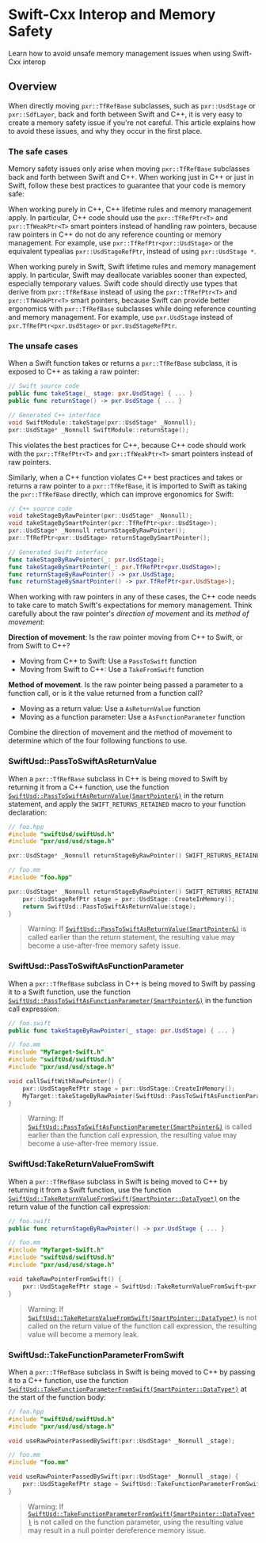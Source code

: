 # Swift-Cxx Interop and Memory Safety

Learn how to avoid unsafe memory management issues when using Swift-Cxx interop

## Overview

When directly moving `pxr::TfRefBase` subclasses, such as `pxr::UsdStage` or `pxr::SdfLayer`, back and forth between Swift and C++, it is very easy to create a memory safety issue if you're not careful. This article explains how to avoid these issues, and why they occur in the first place.

### The safe cases

Memory safety issues only arise when moving `pxr::TfRefBase` subclasses back and forth between Swift and C++. When working just in C++ or just in Swift, follow these best practices to guarantee that your code is memory safe:

When working purely in C++, C++ lifetime rules and memory management apply. In particular, C++ code should use the `pxr::TfRefPtr<T>` and `pxr::TfWeakPtr<T>` smart pointers instead of handling raw pointers, because raw pointers in C++ do not do any reference counting or memory management. For example, use `pxr::TfRefPtr<pxr::UsdStage>` or the equivalent typealias `pxr::UsdStageRefPtr`, instead of using `pxr::UsdStage *`.

When working purely in Swift, Swift lifetime rules and memory management apply. In particular, Swift may deallocate variables sooner than expected, especially temporary values. Swift code should directly use types that derive from `pxr::TfRefBase` instead of using the `pxr::TfRefPtr<T>` and `pxr::TfWeakPtr<T>` smart pointers, because Swift can provide better ergonomics with `pxr::TfRefBase` subclasses while doing reference counting and memory management. For example, use `pxr.UsdStage` instead of `pxr.TfRefPtr<pxr.UsdStage>` or `pxr.UsdStageRefPtr`.


### The unsafe cases

When a Swift function takes or returns a `pxr::TfRefBase` subclass, it is exposed to C++ as taking a raw pointer:
```swift
// Swift source code
public func takeStage(_ stage: pxr.UsdStage) { ... }
public func returnStage() -> pxr.UsdStage { ... }
```
```c++
// Generated C++ interface
void SwiftModule::takeStage(pxr::UsdStage* _Nonnull);
pxr::UsdStage* _Nonnull SwiftModule::returnStage();
```

This violates the best practices for C++, because C++ code should work with the `pxr::TfRefPtr<T>` and `pxr::TfWeakPtr<T>` smart pointers instead of raw pointers.

Similarly, when a C++ function violates C++ best practices and takes or returns a raw pointer to a `pxr::TfRefBase`, it is imported to Swift as taking the `pxr::TfRefBase` directly, which can improve ergonomics for Swift:
```c++
// C++ source code
void takeStageByRawPointer(pxr::UsdStage* _Nonnull);
void takeStageBySmartPointer(pxr::TfRefPtr<pxr::UsdStage>);
pxr::UsdStage* _Nonnull returnStageByRawPointer();
pxr::TfRefPtr<pxr::UsdStage> returnStageBySmartPointer();
```
```swift
// Generated Swift interface
func takeStageByRawPointer(_: pxr.UsdStage);
func takeStageBySmartPointer(_: pxr.TfRefPtr<pxr.UsdStage>);
func returnStageByRawPointer() -> pxr.UsdStage;
func returnStageBySmartPointer() -> pxr.TfRefPtr<pxr.UsdStage>);
```

When working with raw pointers in any of these cases, the C++ code needs to take care to match Swift's expectations for memory management. Think carefully about the raw pointer's _direction of movement_ and its _method of movement_:

**Direction of movement**: Is the raw pointer moving from C++ to Swift, or from Swift to C++?
- Moving from C++ to Swift: Use a `PassToSwift` function
- Moving from Swift to C++: Use a `TakeFromSwift` function

**Method of movement**. Is the raw pointer being passed a parameter to a function call, or is it the value returned from a function call?
- Moving as a return value: Use a `AsReturnValue` function
- Moving as a function parameter: Use a `AsFunctionParameter` function

Combine the direction of movement and the method of movement to determine which of the four following functions to use.


### SwiftUsd::PassToSwiftAsReturnValue

When a `pxr::TfRefBase` subclass in C++ is being moved to Swift by returning it from a C++ function, use the function [`SwiftUsd::PassToSwiftAsReturnValue(SmartPointer&)`](doc:OpenUSD/SwiftUsd/PassToSwiftAsReturnValue) in the return statement, and apply the `SWIFT_RETURNS_RETAINED` macro to your function declaration:

```c++
// foo.hpp
#include "swiftUsd/swiftUsd.h"
#include "pxr/usd/usd/stage.h"

pxr::UsdStage* _Nonnull returnStageByRawPointer() SWIFT_RETURNS_RETAINED;
```
```c++
// foo.mm
#include "foo.hpp"

pxr::UsdStage* _Nonnull returnStageByRawPointer() SWIFT_RETURNS_RETAINED {
    pxr::UsdStageRefPtr stage = pxr::UsdStage::CreateInMemory();
    return SwiftUsd::PassToSwiftAsReturnValue(stage);
}
```

> Warning: If [`SwiftUsd::PassToSwiftAsReturnValue(SmartPointer&)`](doc:OpenUSD/SwiftUsd/PassToSwiftAsReturnValue) is called earlier than the return statement, the resulting value may become a use-after-free memory safety issue.


### SwiftUsd::PassToSwiftAsFunctionParameter

When a `pxr::TfRefBase` subclass in C++ is being moved to Swift by passing it to a Swift function, use the function [`SwiftUsd::PassToSwiftAsFunctionParameter(SmartPointer&)`](doc:OpenUSD/SwiftUsd/PassToSwiftAsFunctionParameter) in the function call expression:

```swift
// foo.swift
public func takeStageByRawPointer(_ stage: pxr.UsdStage) { ... }
```
```c++
// foo.mm
#include "MyTarget-Swift.h"
#include "swiftUsd/swiftUsd.h"
#include "pxr/usd/usd/stage.h"

void callSwiftWithRawPointer() {
    pxr::UsdStageRefPtr stage = pxr::UsdStage::CreateInMemory();
    MyTarget::takeStageByRawPointer(SwiftUsd::PassToSwiftAsFunctionParameter(stage));
}
```

> Warning: If [`SwiftUsd::PassToSwiftAsFunctionParameter(SmartPointer&)`](doc:OpenUSD/SwiftUsd/PassToSwiftAsFunctionParameter) is called earlier than the function call expression, the resulting value may become a use-after-free memory issue.

### SwiftUsd:TakeReturnValueFromSwift

When a `pxr::TfRefBase` subclass in Swift is being moved to C++ by returning it from a Swift function, use the function [`SwiftUsd::TakeReturnValueFromSwift(SmartPointer::DataType*)`](doc:OpenUSD/SwiftUsd/TakeReturnValueFromSwift) on the return value of the function call expression:

```swift
// foo.swift
public func returnStageByRawPointer() -> pxr.UsdStage { ... }
```

```c++
// foo.mm
#include "MyTarget-Swift.h"
#include "swiftUsd/swiftUsd.h"
#include "pxr/usd/usd/stage.h"

void takeRawPointerFromSwift() {
    pxr::UsdStageRefPtr stage = SwiftUsd::TakeReturnValueFromSwift<pxr::UsdStageRefPtr>(MyTarget::returnStageByRawPointer());
}
```

> Warning: If [`SwiftUsd::TakeReturnValueFromSwift(SmartPointer::DataType*)`](doc:OpenUSD/SwiftUsd/TakeReturnValueFromSwift) is not called on the return value of the function call expression, the resulting value will become a memory leak.

### SwiftUsd::TakeFunctionParameterFromSwift

When a `pxr::TfRefBase` subclass in Swift is being moved to C++ by passing it to a C++ function, use the function [`SwiftUsd::TakeFunctionParameterFromSwift(SmartPointer::DataType*)`](doc:OpenUSD/SwiftUsd/TakeFunctionParameterFromSwift) at the start of the function body:

```c++
// foo.hpp
#include "swiftUsd/swiftUsd.h"
#include "pxr/usd/usd/stage.h"

void useRawPointerPassedBySwift(pxr::UsdStage* _Nonnull _stage);
```
```c++
// foo.mm
#include "foo.mm"

void useRawPointerPassedBySwift(pxr::UsdStage* _Nonnull _stage) {
    pxr::UsdStageRefPtr stage = SwiftUsd::TakeFunctionParameterFromSwift<pxr::UsdStageRefPtr>(_stage);
}
```

> Warning: If [`SwiftUsd::TakeFunctionParameterFromSwift(SmartPointer::DataType*)`](doc:OpenUSD/SwiftUsd/TakeFunctionParameterFromSwift) is not called on the function parameter, using the resulting value may result in a null pointer dereference memory issue. 